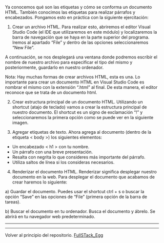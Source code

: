 Ya conocemos qué son las etiquetas y cómo se conforma un documento HTML. También
conocimos las etiquetas para realizar párrafos y encabezados. Pongamos esto en práctica con la
siguiente ejercitación:
1) Crear un archivo HTML. Para realizar esto, abriremos el editor Visual Studio Code (el IDE que
utilizaremos en este módulo) y localizaremos la barra de navegación que se haya en la parte
superior del programa. Iremos al apartado “File” y dentro de las opciones seleccionaremos
“New File”. 

A continuación, se nos desplegará una ventana donde podremos escribir el nombre de
nuestro archivo para especificar el tipo del mismo y posteriormente, guardarlo en nuestro
ordenador.

Nota: Hay muchas formas de crear archivos HTML, esta es una. Lo importante para crear un
documento HTML en Visual Studio Code es nombrar el mismo con la extensión “.html” al final.
De esta manera, el editor reconoce que se trata de un documento html. 

2) Crear estructura principal de un documento HTML. Utilizando un shortcut (atajo de teclado)
vamos a crear la estructura principal de nuestro documento. El shortcut es un signo de
exclamación “!” y seleccionaremos la primera opción como se puede ver en la siguiente
imagen.

3) Agregar etiquetas de texto. Ahora agrega al documento (dentro de la etiqueta < body >) los
siguientes elementos:
- Un encabezado < h1 > con tu nombre.
- Un párrafo con una breve presentación.
- Resalta con negrita lo que consideres más importante del párrafo.
- Utiliza saltos de línea si los consideras necesarios.
4) Renderizar el documento HTML. Renderizar significa desplegar nuestro documento en la
web. Para desplegar el documento que acabamos de crear haremos lo siguiente:

a) Guardar el documento. Puedes usar el shortcut ctrl + s o buscar la opción “Save” en las
opciones de “File” (primera opción de la barra de tareas).

b) Buscar el documento en tu ordenador. Busca el documento y ábrelo. Se abrirá en tu
navegador web predeterminado.

---
---
Volver al principio del repositorio. [FullSTack_Egg](https://github.com/megagringa/FullStack_Egg_Curso)